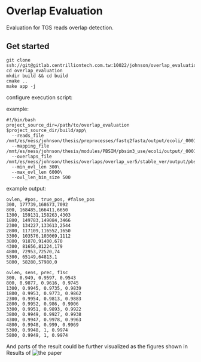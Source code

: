 # Overlap Evaluation

Evaluation for TGS reads overlap detection.

## Get started

```
git clone ssh://git@gitlab.centrilliontech.com.tw:10022/johnson/overlap_evaluation.git
cd overlap_evaluation
mkdir build && cd build
cmake ..
make app -j
```

configure execution script:

example:
```
#!/bin/bash
project_source_dir=/path/to/overlap_evaluation
$project_source_dir/build/app\
  --reads_file /mnt/es/ness/johnson/thesis/preprocesses/fastq2fasta/output/ecoli/_0001.fasta\
  --mapping_file /mnt/es/ness/johnson/thesis/modules/PBSIM/pbsim3_use/ecoli/output/_0001.maf\
  --overlaps_file /mnt/es/ness/johnson/thesis/overlaps/overlap_ver5/stable_ver/output/pbsim/ecoli/_0001/res.ovl\
  --min_ovl_len 300\
  --max_ovl_len 6000\
  --ovl_len_bin_size 500
```

example output:

```
ovlen, #pos, true_pos, #false_pos
300, 177739,168673,7092
800, 168485,166411,6650
1300, 159131,158263,4303
1800, 149783,149084,3466
2300, 134227,133613,2544
2800, 117109,116552,1650
3300, 103576,103069,1112
3800, 91870,91400,670
4300, 81656,81224,179
4800, 72953,72570,74
5300, 65149,64813,1
5800, 58280,57980,0

ovlen, sens, prec, f1sc
300, 0.949, 0.9597, 0.9543
800, 0.9877, 0.9616, 0.9745
1300, 0.9945, 0.9735, 0.9839
1800, 0.9953, 0.9773, 0.9862
2300, 0.9954, 0.9813, 0.9883
2800, 0.9952, 0.986, 0.9906
3300, 0.9951, 0.9893, 0.9922
3800, 0.9949, 0.9927, 0.9938
4300, 0.9947, 0.9978, 0.9963
4800, 0.9948, 0.999, 0.9969
5300, 0.9948, 1, 0.9974
5800, 0.9949, 1, 0.9974
```

And parts of the result could be further visualized as the figures shown in Results of ![the paper](https://drive.google.com/file/d/1W2BfU8hhQ_vPABtiED_d9jeyAClUYTBT/view?usp=sharing)
